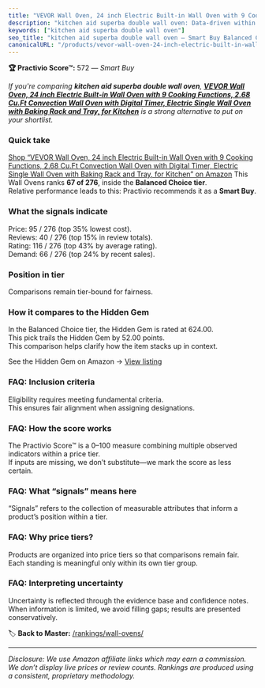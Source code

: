 ```yaml
---
title: "VEVOR Wall Oven, 24 inch Electric Built-in Wall Oven with 9 Cooking Functions, 2.68 Cu.Ft Convection Wall Oven with Digital Timer, Electric Single Wall Oven with Baking Rack and Tray, for Kitchen"
description: "kitchen aid superba double wall oven: Data-driven within Balanced Choice ranking using the Practivio Score™. Positioned by quality, value, demand, findability,…"
keywords: ["kitchen aid superba double wall oven"]
seo_title: "kitchen aid superba double wall oven — Smart Buy Balanced Choice (2025)"
canonicalURL: "/products/vevor-wall-oven-24-inch-electric-built-in-wall-oven-with-9-cooking-functions-268-cuft-convection-wall-oven-with-digital-timer-electric-single-wall-oven-with-baking-rack-and-tray-for-kitchen-B0DCY16GC3/"
---
```


**🏆 Practivio Score™:** 572 — _Smart Buy_


*If you're comparing **kitchen aid superba double wall oven**, **[VEVOR Wall Oven, 24 inch Electric Built-in Wall Oven with 9 Cooking Functions, 2.68 Cu.Ft Convection Wall Oven with Digital Timer, Electric Single Wall Oven with Baking Rack and Tray, for Kitchen](https://www.amazon.com/dp/B0DCY16GC3?tag=practivio-20)** is a strong alternative to put on your shortlist.*
### Quick take
[Shop “VEVOR Wall Oven, 24 inch Electric Built-in Wall Oven with 9 Cooking Functions, 2.68 Cu.Ft Convection Wall Oven with Digital Timer, Electric Single Wall Oven with Baking Rack and Tray, for Kitchen” on Amazon](https://www.amazon.com/dp/B0DCY16GC3?tag=practivio-20)
This Wall Ovens ranks **67 of 276**, inside the **Balanced Choice tier**.  
Relative performance leads to this: Practivio recommends it as a **Smart Buy**.

### What the signals indicate
Price: 95 / 276 (top 35% lowest cost).  
Reviews: 40 / 276 (top 15% in review totals).  
Rating: 116 / 276 (top 43% by average rating).  
Demand: 66 / 276 (top 24% by recent sales).

### Position in tier
Comparisons remain tier-bound for fairness.

### How it compares to the Hidden Gem
In the Balanced Choice tier, the Hidden Gem is rated at 624.00.  
This pick trails the Hidden Gem by 52.00 points.  
This comparison helps clarify how the item stacks up in context.  

See the Hidden Gem on Amazon → [View listing](https://www.amazon.com/dp/B0DGJZT9QN?tag=practivio-20)

### FAQ: Inclusion criteria
Eligibility requires meeting fundamental criteria.  
This ensures fair alignment when assigning designations.

### FAQ: How the score works
The Practivio Score™ is a 0–100 measure combining multiple observed indicators within a price tier.  
If inputs are missing, we don’t substitute—we mark the score as less certain.

### FAQ: What “signals” means here
“Signals” refers to the collection of measurable attributes that inform a product’s position within a tier.

### FAQ: Why price tiers?
Products are organized into price tiers so that comparisons remain fair.  
Each standing is meaningful only within its own tier group.

### FAQ: Interpreting uncertainty
Uncertainty is reflected through the evidence base and confidence notes.  
When information is limited, we avoid filling gaps; results are presented conservatively.


🏷️ **Back to Master:** [/rankings/wall-ovens/](/rankings/wall-ovens/)

---
_Disclosure: We use Amazon affiliate links which may earn a commission. We don’t display live prices or review counts. Rankings are produced using a consistent, proprietary methodology._
